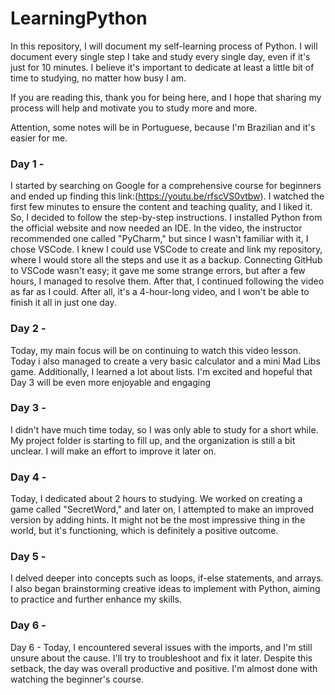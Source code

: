 # LearningPython
In this repository, I will document my self-learning process of Python. I will document every single step I take and study every single day, even if it's just for 10 minutes. I believe it's important to dedicate at least a little bit of time to studying, no matter how busy I am.

If you are reading this, thank you for being here, and I hope that sharing my process will help and motivate you to study more and more.

Attention, some notes will be in Portuguese, because I'm Brazilian and it's easier for me.

### Day 1 -
I started by searching on Google for a comprehensive course for beginners and ended up finding this link:(https://youtu.be/rfscVS0vtbw). I watched the first few minutes to ensure the content and teaching quality, and I liked it. So, I decided to follow the step-by-step instructions.
I installed Python from the official website and now needed an IDE. In the video, the instructor recommended one called "PyCharm," but since I wasn't familiar with it, I chose VSCode. I knew I could use VSCode to create and link my repository, where I would store all the steps and use it as a backup. Connecting GitHub to VSCode wasn't easy; it gave me some strange errors, but after a few hours, I managed to resolve them. After that, I continued following the video as far as I could. After all, it's a 4-hour-long video, and I won't be able to finish it all in just one day.

### Day 2 -
Today, my main focus will be on continuing to watch this video lesson.
Today i also managed to create a very basic calculator and a mini Mad Libs game. Additionally, I learned a lot about lists. I'm excited and hopeful that Day 3 will be even more enjoyable and engaging

### Day 3 -
I didn't have much time today, so I was only able to study for a short while. My project folder is starting to fill up, and the organization is still a bit unclear. I will make an effort to improve it later on.

### Day 4 -
Today, I dedicated about 2 hours to studying. We worked on creating a game called "SecretWord," and later on, I attempted to make an improved version by adding hints. It might not be the most impressive thing in the world, but it's functioning, which is definitely a positive outcome.

### Day 5 -
I delved deeper into concepts such as loops, if-else statements, and arrays. I also began brainstorming creative ideas to implement with Python, aiming to practice and further enhance my skills.

### Day 6 -
Day 6 -
Today, I encountered several issues with the imports, and I'm still unsure about the cause. I'll try to troubleshoot and fix it later. Despite this setback, the day was overall productive and positive. I'm almost done with watching the beginner's course.